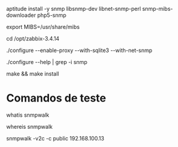 aptitude install -y snmp libsnmp-dev libnet-snmp-perl snmp-mibs-downloader php5-snmp

export MIBS=/usr/share/mibs

cd /opt/zabbix-3.4.14

./configure --enable-proxy --with-sqlite3 --with-net-snmp

./configure --help | grep -i snmp

make && make install


# Comandos de teste

whatis snmpwalk

whereis snmpwalk

snmpwalk -v2c -c public  192.168.100.13

